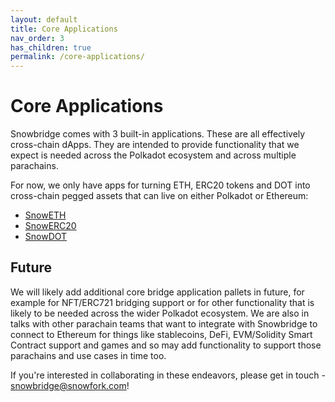 ```yaml
---
layout: default
title: Core Applications
nav_order: 3
has_children: true
permalink: /core-applications/
---
```


# Core Applications

Snowbridge comes with 3 built-in applications. These are all effectively cross-chain dApps. They are intended to provide functionality that we expect is needed across the Polkadot ecosystem and across multiple parachains.

For now, we only have apps for turning ETH, ERC20 tokens and DOT into cross-chain pegged assets that can live on either Polkadot or Ethereum:

- [SnowETH](./snoweth)
- [SnowERC20](./snowerc20)
- [SnowDOT](./snowdot)

## Future

We will likely add additional core bridge application pallets in future, for example for NFT/ERC721 bridging support or for other functionality that is likely to be needed across the wider Polkadot ecosystem. We are also in talks with other parachain teams that want to integrate with Snowbridge to connect to Ethereum for things like stablecoins, DeFi, EVM/Solidity Smart Contract support and games and so may add functionality to support those parachains and use cases in time too.

If you're interested in collaborating in these endeavors, please get in touch - <a class="email-link" href="mailto:snowbridge@snowfork.com">snowbridge@snowfork.com</a>!